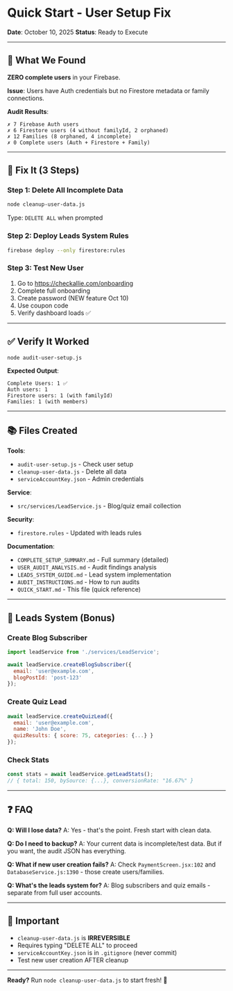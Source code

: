 # Quick Start - User Setup Fix

**Date**: October 10, 2025
**Status**: Ready to Execute

---

## 🎯 What We Found

**ZERO complete users** in your Firebase.

**Issue**: Users have Auth credentials but no Firestore metadata or family connections.

**Audit Results**:
```
✗ 7 Firebase Auth users
✗ 6 Firestore users (4 without familyId, 2 orphaned)
✗ 12 Families (8 orphaned, 4 incomplete)
✗ 0 Complete users (Auth + Firestore + Family)
```

---

## 🚀 Fix It (3 Steps)

### Step 1: Delete All Incomplete Data
```bash
node cleanup-user-data.js
```
Type: `DELETE ALL` when prompted

### Step 2: Deploy Leads System Rules
```bash
firebase deploy --only firestore:rules
```

### Step 3: Test New User
1. Go to https://checkallie.com/onboarding
2. Complete full onboarding
3. Create password (NEW feature Oct 10)
4. Use coupon code
5. Verify dashboard loads ✅

---

## ✅ Verify It Worked

```bash
node audit-user-setup.js
```

**Expected Output**:
```
Complete Users: 1 ✅
Auth users: 1
Firestore users: 1 (with familyId)
Families: 1 (with members)
```

---

## 📚 Files Created

**Tools**:
- `audit-user-setup.js` - Check user setup
- `cleanup-user-data.js` - Delete all data
- `serviceAccountKey.json` - Admin credentials

**Service**:
- `src/services/LeadService.js` - Blog/quiz email collection

**Security**:
- `firestore.rules` - Updated with leads rules

**Documentation**:
- `COMPLETE_SETUP_SUMMARY.md` - Full summary (detailed)
- `USER_AUDIT_ANALYSIS.md` - Audit findings analysis
- `LEADS_SYSTEM_GUIDE.md` - Lead system implementation
- `AUDIT_INSTRUCTIONS.md` - How to run audits
- `QUICK_START.md` - This file (quick reference)

---

## 🔧 Leads System (Bonus)

### Create Blog Subscriber
```javascript
import leadService from './services/LeadService';

await leadService.createBlogSubscriber({
  email: 'user@example.com',
  blogPostId: 'post-123'
});
```

### Create Quiz Lead
```javascript
await leadService.createQuizLead({
  email: 'user@example.com',
  name: 'John Doe',
  quizResults: { score: 75, categories: {...} }
});
```

### Check Stats
```javascript
const stats = await leadService.getLeadStats();
// { total: 150, bySource: {...}, conversionRate: "16.67%" }
```

---

## ❓ FAQ

**Q: Will I lose data?**
A: Yes - that's the point. Fresh start with clean data.

**Q: Do I need to backup?**
A: Your current data is incomplete/test data. But if you want, the audit JSON has everything.

**Q: What if new user creation fails?**
A: Check `PaymentScreen.jsx:102` and `DatabaseService.js:1390` - those create users/families.

**Q: What's the leads system for?**
A: Blog subscribers and quiz emails - separate from full user accounts.

---

## 🚨 Important

- `cleanup-user-data.js` is **IRREVERSIBLE**
- Requires typing "DELETE ALL" to proceed
- `serviceAccountKey.json` is in `.gitignore` (never commit)
- Test new user creation AFTER cleanup

---

**Ready?** Run `node cleanup-user-data.js` to start fresh! 🚀
